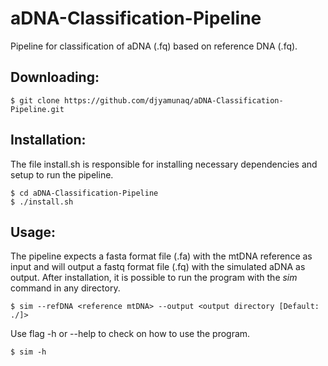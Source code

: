 # aDNA-Classification-Pipeline
Pipeline for classification of aDNA (.fq) based on reference DNA (.fq). 

## Downloading:
```
$ git clone https://github.com/djyamunaq/aDNA-Classification-Pipeline.git
```

## Installation:
The file install.sh is responsible for installing necessary dependencies and setup to run the pipeline.
```
$ cd aDNA-Classification-Pipeline
$ ./install.sh
```

## Usage:
The pipeline expects a fasta format file (.fa) with the mtDNA reference as input and will output a fastq format file (.fq) with the simulated aDNA as output.
After installation, it is possible to run the program with the *sim* command in any directory.
```
$ sim --refDNA <reference mtDNA> --output <output directory [Default: ./]>
```
Use flag -h or --help to check on how to use the program.
```
$ sim -h
```